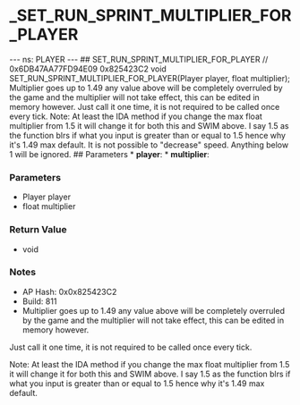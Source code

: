 # _SET_RUN_SPRINT_MULTIPLIER_FOR_PLAYER

--- ns: PLAYER --- ## SET_RUN_SPRINT_MULTIPLIER_FOR_PLAYER  // 0x6DB47AA77FD94E09 0x825423C2 void SET_RUN_SPRINT_MULTIPLIER_FOR_PLAYER(Player player, float multiplier);  Multiplier goes up to 1.49 any value above will be completely overruled by the game and the multiplier will not take effect, this can be edited in memory however. Just call it one time, it is not required to be called once every tick. Note: At least the IDA method if you change the max float multiplier from 1.5 it will change it for both this and SWIM above. I say 1.5 as the function blrs if what you input is greater than or equal to 1.5 hence why it's 1.49 max default. It is not possible to "decrease" speed. Anything below 1 will be ignored.  ## Parameters * **player**: * **multiplier**:

### Parameters
* Player player
* float multiplier

### Return Value
* void

### Notes
* AP Hash: 0x0x825423C2
* Build: 811
* Multiplier goes up to 1.49 any value above will be completely overruled by the game and the multiplier will not take effect, this can be edited in memory however.

Just call it one time, it is not required to be called once every tick.

Note: At least the IDA method if you change the max float multiplier from 1.5 it will change it for both this and SWIM above. I say 1.5 as the function blrs if what you input is greater than or equal to 1.5 hence why it's 1.49 max default.

